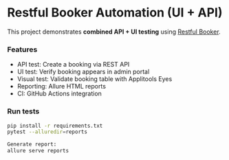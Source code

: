 # Restful Booker Automation (UI + API)

This project demonstrates **combined API + UI testing** using [Restful Booker](https://automationintesting.online).

### Features
- API test: Create a booking via REST API
- UI test: Verify booking appears in admin portal
- Visual test: Validate booking table with Applitools Eyes
- Reporting: Allure HTML reports
- CI: GitHub Actions integration

### Run tests
```bash
pip install -r requirements.txt
pytest --alluredir=reports

Generate report:
allure serve reports
